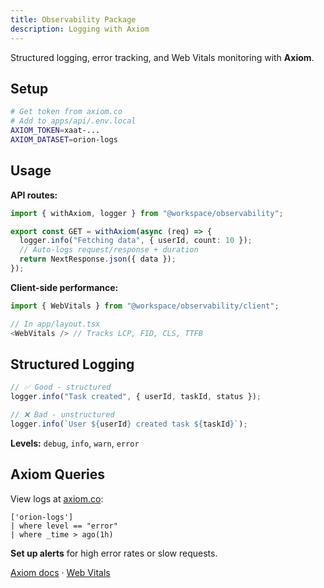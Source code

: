 ```yaml
---
title: Observability Package
description: Logging with Axiom
---
```


Structured logging, error tracking, and Web Vitals monitoring with **Axiom**.

## Setup

```bash
# Get token from axiom.co
# Add to apps/api/.env.local
AXIOM_TOKEN=xaat-...
AXIOM_DATASET=orion-logs
```

## Usage

**API routes:**

```typescript
import { withAxiom, logger } from "@workspace/observability";

export const GET = withAxiom(async (req) => {
  logger.info("Fetching data", { userId, count: 10 });
  // Auto-logs request/response + duration
  return NextResponse.json({ data });
});
```

**Client-side performance:**

```typescript
import { WebVitals } from "@workspace/observability/client";

// In app/layout.tsx
<WebVitals /> // Tracks LCP, FID, CLS, TTFB
```

## Structured Logging

```typescript
// ✅ Good - structured
logger.info("Task created", { userId, taskId, status });

// ❌ Bad - unstructured
logger.info(`User ${userId} created task ${taskId}`);
```

**Levels:** `debug`, `info`, `warn`, `error`

## Axiom Queries

View logs at [axiom.co](https://axiom.co):

```apl
['orion-logs']
| where level == "error"
| where _time > ago(1h)
```

**Set up alerts** for high error rates or slow requests.

[Axiom docs](https://axiom.co/docs) · [Web Vitals](https://web.dev/vitals)

